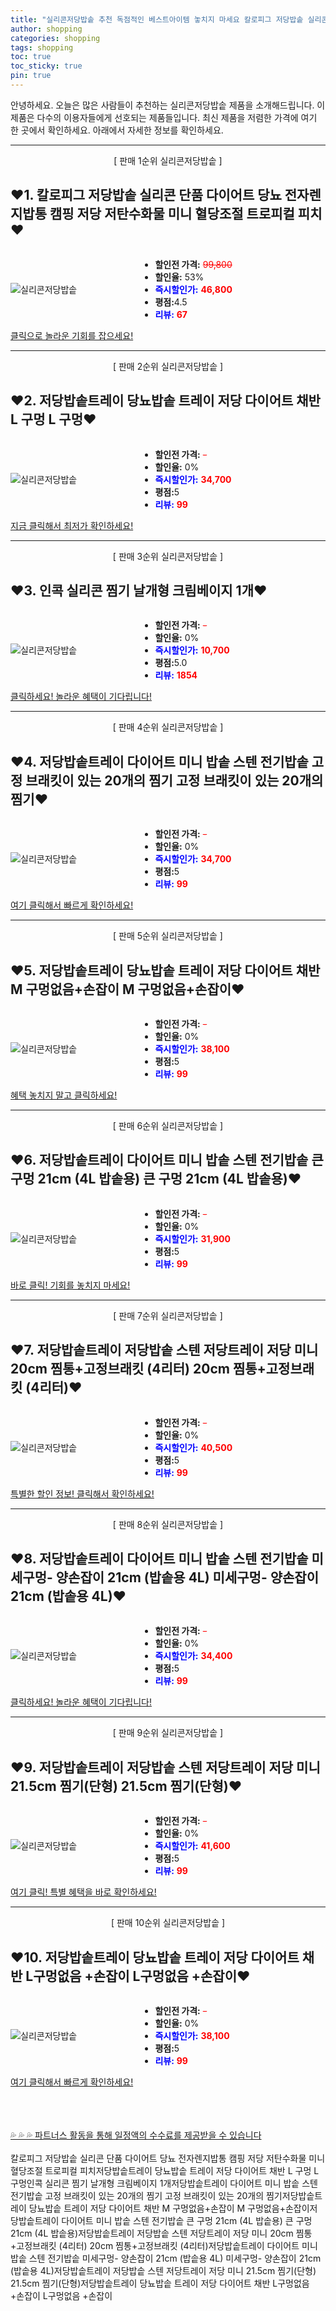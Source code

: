 ```yaml
---
title: "실리콘저당밥솥 추천 독점적인 베스트아이템 놓치지 마세요 칼로피그 저당밥솥 실리콘 단품 다이어트"
author: shopping
categories: shopping
tags: shopping
toc: true
toc_sticky: true
pin: true
---
```

안녕하세요. 오늘은 많은 사람들이 추천하는 실리콘저당밥솥 제품을 소개해드립니다. 이 제품은 다수의 이용자들에게 선호되는 제품들입니다. 최신 제품을 저렴한 가격에 여기 한 곳에서 확인하세요. 아래에서 자세한 정보를 확인하세요.

---
<p class="toplist" style="margin: 0 auto; display: block; width: fit-content;">[ 판매 1순위 실리콘저당밥솥 ]</p>

<h2><strong>❤️1. 칼로피그 저당밥솥 실리콘 단품 다이어트 당뇨 전자렌지밥통 캠핑 저당 저탄수화물 미니 혈당조절 트로피컬 피치❤️</strong></h2>

<div style="display: flex; align-items: center;">
    <div style="flex: 0.4;">
        <img src="https://thumbnail8.coupangcdn.com/thumbnails/remote/230x230ex/image/vendor_inventory/cb67/225c151d6fc76ddeb097c201cda2af030c1139df61febd76d46543416978.jpg" alt="실리콘저당밥솥" style="max-width: 100%;">
    </div>
    <div style="flex: 0.6; margin-left: 10px;">
        <ul>
            <li><strong>할인전 가격:</strong> <del style="color: red;">99,800</del></li>
            <li><strong>할인율:</strong> 53%</li>
            <li><span style='color:blue'><strong>즉시할인가:</strong></span> <span style='color:red'><strong>46,800</strong></span></li>
            <li><strong>평점:</strong>4.5</li>
            <li><span style='color:blue'><strong>리뷰:</strong></span> <span style='color:red'><strong>67</strong></span></li>
        </ul>
    </div>
</div>
<div class="center">
    <a href="https://William4Davisa.github.io?lptag=AF9450613&subid=githubio&pageKey=7977531732&traceid=V0-153&itemId=22122261535&vendorItemId=89455688769" class="myButton">
        클릭으로 놀라운 기회를 잡으세요!
    </a>
</div>


---
<p class="toplist" style="margin: 0 auto; display: block; width: fit-content;">[ 판매 2순위 실리콘저당밥솥 ]</p>

<h2><strong>❤️2. 저당밥솥트레이 당뇨밥솥 트레이 저당 다이어트 채반 L 구멍 L 구멍❤️</strong></h2>

<div style="display: flex; align-items: center;">
    <div style="flex: 0.4;">
        <img src="https://thumbnail6.coupangcdn.com/thumbnails/remote/230x230ex/image/vendor_inventory/36e9/e77a4dbe6798afdedfbc2fbefee14de8951316004aac5a3e443821b96f84.jpg" alt="실리콘저당밥솥" style="max-width: 100%;">
    </div>
    <div style="flex: 0.6; margin-left: 10px;">
        <ul>
            <li><strong>할인전 가격:</strong> <del style="color: red;">-</del></li>
            <li><strong>할인율:</strong> 0%</li>
            <li><span style='color:blue'><strong>즉시할인가:</strong></span> <span style='color:red'><strong>34,700</strong></span></li>
            <li><strong>평점:</strong>5</li>
            <li><span style='color:blue'><strong>리뷰:</strong></span> <span style='color:red'><strong>99</strong></span></li>
        </ul>
    </div>
</div>
<div class="center">
    <a href="https://William4Davisa.github.io?lptag=AF9450613&subid=githubio&pageKey=7837827992&traceid=V0-153&itemId=21328765070&vendorItemId=88387576790" class="myButton">
        지금 클릭해서 최저가 확인하세요!
    </a>
</div>


---
<p class="toplist" style="margin: 0 auto; display: block; width: fit-content;">[ 판매 3순위 실리콘저당밥솥 ]</p>

<h2><strong>❤️3. 인콕 실리콘 찜기 날개형 크림베이지 1개❤️</strong></h2>

<div style="display: flex; align-items: center;">
    <div style="flex: 0.4;">
        <img src="https://thumbnail9.coupangcdn.com/thumbnails/remote/230x230ex/image/retail/images/1914751049902936-73c5e45c-d645-415f-a0a9-d536f6ccaa31.png" alt="실리콘저당밥솥" style="max-width: 100%;">
    </div>
    <div style="flex: 0.6; margin-left: 10px;">
        <ul>
            <li><strong>할인전 가격:</strong> <del style="color: red;">-</del></li>
            <li><strong>할인율:</strong> 0%</li>
            <li><span style='color:blue'><strong>즉시할인가:</strong></span> <span style='color:red'><strong>10,700</strong></span></li>
            <li><strong>평점:</strong>5.0</li>
            <li><span style='color:blue'><strong>리뷰:</strong></span> <span style='color:red'><strong>1854</strong></span></li>
        </ul>
    </div>
</div>
<div class="center">
    <a href="https://William4Davisa.github.io?lptag=AF9450613&subid=githubio&pageKey=5678721475&traceid=V0-153&itemId=9372489836&vendorItemId=76657666793" class="myButton">
        클릭하세요! 놀라운 혜택이 기다립니다!
    </a>
</div>


---
<p class="toplist" style="margin: 0 auto; display: block; width: fit-content;">[ 판매 4순위 실리콘저당밥솥 ]</p>

<h2><strong>❤️4. 저당밥솥트레이 다이어트 미니 밥솥 스텐 전기밥솥 고정 브래킷이 있는 20개의 찜기 고정 브래킷이 있는 20개의 찜기❤️</strong></h2>

<div style="display: flex; align-items: center;">
    <div style="flex: 0.4;">
        <img src="https://thumbnail6.coupangcdn.com/thumbnails/remote/230x230ex/image/vendor_inventory/9ebd/6b767c58117c29d0a076123489a7f366bd8b1a088cfead43e2a006fe4572.jpg" alt="실리콘저당밥솥" style="max-width: 100%;">
    </div>
    <div style="flex: 0.6; margin-left: 10px;">
        <ul>
            <li><strong>할인전 가격:</strong> <del style="color: red;">-</del></li>
            <li><strong>할인율:</strong> 0%</li>
            <li><span style='color:blue'><strong>즉시할인가:</strong></span> <span style='color:red'><strong>34,700</strong></span></li>
            <li><strong>평점:</strong>5</li>
            <li><span style='color:blue'><strong>리뷰:</strong></span> <span style='color:red'><strong>99</strong></span></li>
        </ul>
    </div>
</div>
<div class="center">
    <a href="https://William4Davisa.github.io?lptag=AF9450613&subid=githubio&pageKey=7837827042&traceid=V0-153&itemId=21328761307&vendorItemId=88387577673" class="myButton">
        여기 클릭해서 빠르게 확인하세요!
    </a>
</div>


---
<p class="toplist" style="margin: 0 auto; display: block; width: fit-content;">[ 판매 5순위 실리콘저당밥솥 ]</p>

<h2><strong>❤️5. 저당밥솥트레이 당뇨밥솥 트레이 저당 다이어트 채반 M 구멍없음+손잡이 M 구멍없음+손잡이❤️</strong></h2>

<div style="display: flex; align-items: center;">
    <div style="flex: 0.4;">
        <img src="https://thumbnail6.coupangcdn.com/thumbnails/remote/230x230ex/image/vendor_inventory/36e9/e77a4dbe6798afdedfbc2fbefee14de8951316004aac5a3e443821b96f84.jpg" alt="실리콘저당밥솥" style="max-width: 100%;">
    </div>
    <div style="flex: 0.6; margin-left: 10px;">
        <ul>
            <li><strong>할인전 가격:</strong> <del style="color: red;">-</del></li>
            <li><strong>할인율:</strong> 0%</li>
            <li><span style='color:blue'><strong>즉시할인가:</strong></span> <span style='color:red'><strong>38,100</strong></span></li>
            <li><strong>평점:</strong>5</li>
            <li><span style='color:blue'><strong>리뷰:</strong></span> <span style='color:red'><strong>99</strong></span></li>
        </ul>
    </div>
</div>
<div class="center">
    <a href="https://William4Davisa.github.io?lptag=AF9450613&subid=githubio&pageKey=7837827992&traceid=V0-153&itemId=21328765073&vendorItemId=88387576794" class="myButton">
        혜택 놓치지 말고 클릭하세요!
    </a>
</div>


---
<p class="toplist" style="margin: 0 auto; display: block; width: fit-content;">[ 판매 6순위 실리콘저당밥솥 ]</p>

<h2><strong>❤️6. 저당밥솥트레이 다이어트 미니 밥솥 스텐 전기밥솥 큰 구멍 21cm (4L 밥솥용) 큰 구멍 21cm (4L 밥솥용)❤️</strong></h2>

<div style="display: flex; align-items: center;">
    <div style="flex: 0.4;">
        <img src="https://thumbnail6.coupangcdn.com/thumbnails/remote/230x230ex/image/vendor_inventory/9ebd/6b767c58117c29d0a076123489a7f366bd8b1a088cfead43e2a006fe4572.jpg" alt="실리콘저당밥솥" style="max-width: 100%;">
    </div>
    <div style="flex: 0.6; margin-left: 10px;">
        <ul>
            <li><strong>할인전 가격:</strong> <del style="color: red;">-</del></li>
            <li><strong>할인율:</strong> 0%</li>
            <li><span style='color:blue'><strong>즉시할인가:</strong></span> <span style='color:red'><strong>31,900</strong></span></li>
            <li><strong>평점:</strong>5</li>
            <li><span style='color:blue'><strong>리뷰:</strong></span> <span style='color:red'><strong>99</strong></span></li>
        </ul>
    </div>
</div>
<div class="center">
    <a href="https://William4Davisa.github.io?lptag=AF9450613&subid=githubio&pageKey=7837827042&traceid=V0-153&itemId=21328761295&vendorItemId=88387577657" class="myButton">
        바로 클릭! 기회를 놓치지 마세요!
    </a>
</div>


---
<p class="toplist" style="margin: 0 auto; display: block; width: fit-content;">[ 판매 7순위 실리콘저당밥솥 ]</p>

<h2><strong>❤️7. 저당밥솥트레이 저당밥솥 스텐 저당트레이 저당 미니 20cm 찜통+고정브래킷 (4리터) 20cm 찜통+고정브래킷 (4리터)❤️</strong></h2>

<div style="display: flex; align-items: center;">
    <div style="flex: 0.4;">
        <img src="https://thumbnail6.coupangcdn.com/thumbnails/remote/230x230ex/image/vendor_inventory/928e/0233067e34e62ab8c1b7a6a040437a0db8fd567bc2bd9c1b121f4a7907d6.jpg" alt="실리콘저당밥솥" style="max-width: 100%;">
    </div>
    <div style="flex: 0.6; margin-left: 10px;">
        <ul>
            <li><strong>할인전 가격:</strong> <del style="color: red;">-</del></li>
            <li><strong>할인율:</strong> 0%</li>
            <li><span style='color:blue'><strong>즉시할인가:</strong></span> <span style='color:red'><strong>40,500</strong></span></li>
            <li><strong>평점:</strong>5</li>
            <li><span style='color:blue'><strong>리뷰:</strong></span> <span style='color:red'><strong>99</strong></span></li>
        </ul>
    </div>
</div>
<div class="center">
    <a href="https://William4Davisa.github.io?lptag=AF9450613&subid=githubio&pageKey=7837826457&traceid=V0-153&itemId=21328759347&vendorItemId=88387566461" class="myButton">
        특별한 할인 정보! 클릭해서 확인하세요!
    </a>
</div>


---
<p class="toplist" style="margin: 0 auto; display: block; width: fit-content;">[ 판매 8순위 실리콘저당밥솥 ]</p>

<h2><strong>❤️8. 저당밥솥트레이 다이어트 미니 밥솥 스텐 전기밥솥 미세구멍- 양손잡이 21cm (밥솥용 4L) 미세구멍- 양손잡이 21cm (밥솥용 4L)❤️</strong></h2>

<div style="display: flex; align-items: center;">
    <div style="flex: 0.4;">
        <img src="https://thumbnail6.coupangcdn.com/thumbnails/remote/230x230ex/image/vendor_inventory/9ebd/6b767c58117c29d0a076123489a7f366bd8b1a088cfead43e2a006fe4572.jpg" alt="실리콘저당밥솥" style="max-width: 100%;">
    </div>
    <div style="flex: 0.6; margin-left: 10px;">
        <ul>
            <li><strong>할인전 가격:</strong> <del style="color: red;">-</del></li>
            <li><strong>할인율:</strong> 0%</li>
            <li><span style='color:blue'><strong>즉시할인가:</strong></span> <span style='color:red'><strong>34,400</strong></span></li>
            <li><strong>평점:</strong>5</li>
            <li><span style='color:blue'><strong>리뷰:</strong></span> <span style='color:red'><strong>99</strong></span></li>
        </ul>
    </div>
</div>
<div class="center">
    <a href="https://William4Davisa.github.io?lptag=AF9450613&subid=githubio&pageKey=7837827042&traceid=V0-153&itemId=21328761297&vendorItemId=88387577653" class="myButton">
        클릭하세요! 놀라운 혜택이 기다립니다!
    </a>
</div>


---
<p class="toplist" style="margin: 0 auto; display: block; width: fit-content;">[ 판매 9순위 실리콘저당밥솥 ]</p>

<h2><strong>❤️9. 저당밥솥트레이 저당밥솥 스텐 저당트레이 저당 미니 21.5cm 찜기(단형) 21.5cm 찜기(단형)❤️</strong></h2>

<div style="display: flex; align-items: center;">
    <div style="flex: 0.4;">
        <img src="https://thumbnail6.coupangcdn.com/thumbnails/remote/230x230ex/image/vendor_inventory/928e/0233067e34e62ab8c1b7a6a040437a0db8fd567bc2bd9c1b121f4a7907d6.jpg" alt="실리콘저당밥솥" style="max-width: 100%;">
    </div>
    <div style="flex: 0.6; margin-left: 10px;">
        <ul>
            <li><strong>할인전 가격:</strong> <del style="color: red;">-</del></li>
            <li><strong>할인율:</strong> 0%</li>
            <li><span style='color:blue'><strong>즉시할인가:</strong></span> <span style='color:red'><strong>41,600</strong></span></li>
            <li><strong>평점:</strong>5</li>
            <li><span style='color:blue'><strong>리뷰:</strong></span> <span style='color:red'><strong>99</strong></span></li>
        </ul>
    </div>
</div>
<div class="center">
    <a href="https://William4Davisa.github.io?lptag=AF9450613&subid=githubio&pageKey=7837826457&traceid=V0-153&itemId=21328759346&vendorItemId=88387566472" class="myButton">
        여기 클릭! 특별 혜택을 바로 확인하세요!
    </a>
</div>


---
<p class="toplist" style="margin: 0 auto; display: block; width: fit-content;">[ 판매 10순위 실리콘저당밥솥 ]</p>

<h2><strong>❤️10. 저당밥솥트레이 당뇨밥솥 트레이 저당 다이어트 채반 L구멍없음 +손잡이 L구멍없음 +손잡이❤️</strong></h2>

<div style="display: flex; align-items: center;">
    <div style="flex: 0.4;">
        <img src="https://thumbnail6.coupangcdn.com/thumbnails/remote/230x230ex/image/vendor_inventory/36e9/e77a4dbe6798afdedfbc2fbefee14de8951316004aac5a3e443821b96f84.jpg" alt="실리콘저당밥솥" style="max-width: 100%;">
    </div>
    <div style="flex: 0.6; margin-left: 10px;">
        <ul>
            <li><strong>할인전 가격:</strong> <del style="color: red;">-</del></li>
            <li><strong>할인율:</strong> 0%</li>
            <li><span style='color:blue'><strong>즉시할인가:</strong></span> <span style='color:red'><strong>38,100</strong></span></li>
            <li><strong>평점:</strong>5</li>
            <li><span style='color:blue'><strong>리뷰:</strong></span> <span style='color:red'><strong>99</strong></span></li>
        </ul>
    </div>
</div>
<div class="center">
    <a href="https://William4Davisa.github.io?lptag=AF9450613&subid=githubio&pageKey=7837827992&traceid=V0-153&itemId=21328765076&vendorItemId=88387576825" class="myButton">
        여기 클릭해서 빠르게 확인하세요!
    </a>
</div>

<br><br><br>[💦 💦 💦 파트너스 활동을 통해 일정액의 수수료를 제공받을 수 있습니다](https://link.coupang.com/a/bcpT2c)<br><br>칼로피그 저당밥솥 실리콘 단품 다이어트 당뇨 전자렌지밥통 캠핑 저당 저탄수화물 미니 혈당조절 트로피컬 피치저당밥솥트레이 당뇨밥솥 트레이 저당 다이어트 채반 L 구멍 L 구멍인콕 실리콘 찜기 날개형 크림베이지 1개저당밥솥트레이 다이어트 미니 밥솥 스텐 전기밥솥 고정 브래킷이 있는 20개의 찜기 고정 브래킷이 있는 20개의 찜기저당밥솥트레이 당뇨밥솥 트레이 저당 다이어트 채반 M 구멍없음+손잡이 M 구멍없음+손잡이저당밥솥트레이 다이어트 미니 밥솥 스텐 전기밥솥 큰 구멍 21cm (4L 밥솥용) 큰 구멍 21cm (4L 밥솥용)저당밥솥트레이 저당밥솥 스텐 저당트레이 저당 미니 20cm 찜통+고정브래킷 (4리터) 20cm 찜통+고정브래킷 (4리터)저당밥솥트레이 다이어트 미니 밥솥 스텐 전기밥솥 미세구멍- 양손잡이 21cm (밥솥용 4L) 미세구멍- 양손잡이 21cm (밥솥용 4L)저당밥솥트레이 저당밥솥 스텐 저당트레이 저당 미니 21.5cm 찜기(단형) 21.5cm 찜기(단형)저당밥솥트레이 당뇨밥솥 트레이 저당 다이어트 채반 L구멍없음 +손잡이 L구멍없음 +손잡이